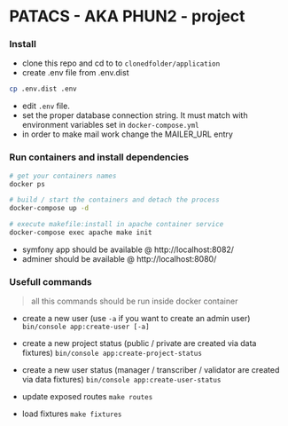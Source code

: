 PATACS - AKA PHUN2 - project
============================


### Install

- clone this repo and cd to to  `clonedfolder/application`
- create .env file from .env.dist

```bash
cp .env.dist .env
```

- edit `.env` file.
- set the proper database connection string. It must match with environment variables set in `docker-compose.yml`
- in order to make mail work change the MAILER_URL entry

### Run containers and install dependencies


```bash
# get your containers names
docker ps

# build / start the containers and detach the process
docker-compose up -d

# execute makefile:install in apache container service
docker-compose exec apache make init

```

- symfony app should be available @ http://localhost:8082/
- adminer should be available @ http://localhost:8080/


### Usefull commands

> all this commands should be run inside docker container

- create a new user (use `-a` if you want to create an admin user)
`bin/console app:create-user [-a]`

- create a new project status (public / private are created via data fixtures)
`bin/console app:create-project-status`

- create a new user status (manager / transcriber / validator are created via data fixtures)
`bin/console app:create-user-status`

- update exposed routes
`make routes`

- load fixtures
`make fixtures`
